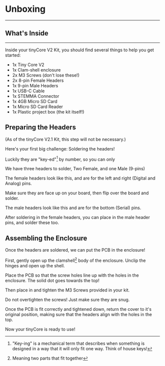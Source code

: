 # Unboxing
---

## What's Inside
---

Inside your tinyCore V2 Kit, you should find several things to help you get started:

- 1x Tiny Core V2
- 1x Clam-shell enclosure
- 2x M3 Screws (don't lose these!)
- 2x 8-pin Female Headers
- 1x 9-pin Male Headers
- 1x USB-C Cable
- 1x STEMMA Connector
- 1x 4GB Micro SD Card
- 1x Micro SD Card Reader
- 1x Plastic project box (the kit itself!)

## Preparing the Headers

(As of the tinyCore V2.1 Kit, this step will not be necessary.)

Here's your first big challenge: Soldering the headers!

Luckily they are "key-ed"[^1] by number, so you can only 

[^1]: "Key-ing" is a mechanical term that describes when something is designed in a way that it will only fit one way. Think of house keys!

We have three headers to solder, Two Female, and one Male (9-pins)

The female headers look like this, and are for the left and right (Digital and Analog) pins. 

Make sure they are face up on your board, then flip over the board and solder.

The male headers look like this and are for the bottom (Serial) pins. 

After soldering in the female headers, you can place in the male header pins, and solder these too. 

## Assembling the Enclosure

Once the headers are soldered, we can put the PCB in the enclosure!

First, gently open up the clamshell[^2] body of the enclosure. Unclip the hinges and open up the shell. 

[^2]: Meaning two parts that fit together

Place the PCB so that the screw holes line up with the holes in the enclosure. The solid dot goes towards the top!

Then place in and tighten the M3 Screws provided in your kit.

Do not overtighten the screws! Just make sure they are snug.

Once the PCB is fit correctly and tightened down, return the cover to it's original position, making sure that the headers align with the holes in the top.

Now your tinyCore is ready to use!